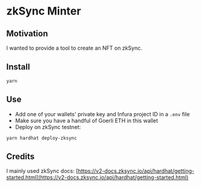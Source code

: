 # zkSync Minter

## Motivation

I wanted to provide a tool to create an NFT on zkSync.

## Install

```
yarn
```

## Use

- Add one of your wallets' private key and Infura project ID in a `.env` file
- Make sure you have a handful of Goerli ETH in this wallet
- Deploy on zkSync testnet:

```
yarn hardhat deploy-zksync
```

## Credits

I mainly used zkSync docs: [https://v2-docs.zksync.io/api/hardhat/getting-started.html](https://v2-docs.zksync.io/api/hardhat/getting-started.html)
